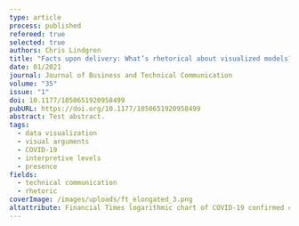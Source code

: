 ```yaml
---
type: article
process: published
refereed: true
selected: true
authors: Chris Lindgren
title: "Facts upon delivery: What’s rhetorical about visualized models?"
date: 01/2021
journal: Journal of Business and Technical Communication
volume: "35"
issue: "1"
doi: 10.1177/1050651920958499
pubURL: https://doi.org/10.1177/1050651920958499
abstract: Test abstract.
tags:
  - data visualization
  - visual arguments
  - COVID-19
  - interpretive levels
  - presence
fields:
  - technical communication
  - rhetoric
coverImage: /images/uploads/ft_elongated_3.png
altattribute: Financial Times logarithmic chart of COVID-19 confirmed cases per country.
---
```

